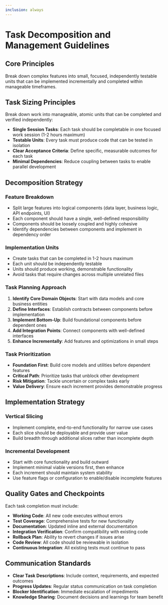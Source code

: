 ```yaml
---
inclusion: always
---
```


# Task Decomposition and Management Guidelines

## Core Principles

Break down complex features into small, focused, independently testable units that can be implemented incrementally and completed within manageable timeframes.

## Task Sizing Principles

Break down work into manageable, atomic units that can be completed and verified independently:

- **Single Session Tasks**: Each task should be completable in one focused work session (1-2 hours maximum)
- **Testable Units**: Every task must produce code that can be tested in isolation
- **Clear Acceptance Criteria**: Define specific, measurable outcomes for each task
- **Minimal Dependencies**: Reduce coupling between tasks to enable parallel development

## Decomposition Strategy

### Feature Breakdown
- Split large features into logical components (data layer, business logic, API endpoints, UI)
- Each component should have a single, well-defined responsibility
- Components should be loosely coupled and highly cohesive
- Identify dependencies between components and implement in dependency order

### Implementation Units
- Create tasks that can be completed in 1-2 hours maximum
- Each unit should be independently testable
- Units should produce working, demonstrable functionality
- Avoid tasks that require changes across multiple unrelated files

### Task Planning Approach
1. **Identify Core Domain Objects**: Start with data models and core business entities
2. **Define Interfaces**: Establish contracts between components before implementation
3. **Implement Bottom-Up**: Build foundational components before dependent ones
4. **Add Integration Points**: Connect components with well-defined interfaces
5. **Enhance Incrementally**: Add features and optimizations in small steps

### Task Prioritization
- **Foundation First**: Build core models and utilities before dependent features
- **Critical Path**: Prioritize tasks that unblock other development
- **Risk Mitigation**: Tackle uncertain or complex tasks early
- **Value Delivery**: Ensure each increment provides demonstrable progress

## Implementation Strategy

### Vertical Slicing
- Implement complete, end-to-end functionality for narrow use cases
- Each slice should be deployable and provide user value
- Build breadth through additional slices rather than incomplete depth

### Incremental Development
- Start with core functionality and build outward
- Implement minimal viable versions first, then enhance
- Each increment should maintain system stability
- Use feature flags or configuration to enable/disable incomplete features

## Quality Gates and Checkpoints

Each task completion must include:
- **Working Code**: All new code executes without errors
- **Test Coverage**: Comprehensive tests for new functionality
- **Documentation**: Updated inline and external documentation
- **Integration Verification**: Confirm compatibility with existing code
- **Rollback Plan**: Ability to revert changes if issues arise
- **Code Review**: All code should be reviewable in isolation
- **Continuous Integration**: All existing tests must continue to pass

## Communication Standards

- **Clear Task Descriptions**: Include context, requirements, and expected outcomes
- **Progress Updates**: Regular status communication on task completion
- **Blocker Identification**: Immediate escalation of impediments
- **Knowledge Sharing**: Document decisions and learnings for team benefit
